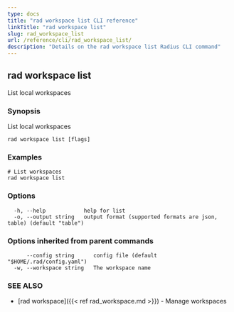 ```yaml
---
type: docs
title: "rad workspace list CLI reference"
linkTitle: "rad workspace list"
slug: rad_workspace_list
url: /reference/cli/rad_workspace_list/
description: "Details on the rad workspace list Radius CLI command"
---
```

## rad workspace list

List local workspaces

### Synopsis

List local workspaces

```
rad workspace list [flags]
```

### Examples

```
# List workspaces
rad workspace list
```

### Options

```
  -h, --help            help for list
  -o, --output string   output format (supported formats are json, table) (default "table")
```

### Options inherited from parent commands

```
      --config string      config file (default "$HOME/.rad/config.yaml")
  -w, --workspace string   The workspace name
```

### SEE ALSO

* [rad workspace]({{< ref rad_workspace.md >}}) - Manage workspaces
